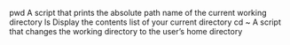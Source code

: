 pwd A script that prints the absolute path name of the current working directory
ls Display the contents list of your current directory
cd ~ A script that changes the working directory to the user’s home directory
